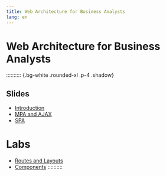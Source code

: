 ```yaml
---
title: Web Architecture for Business Analysts
lang: en
---
```


# Web Architecture for Business Analysts

:::::::::: {.bg-white .rounded-xl .p-4 .shadow}
## Slides

- [Introduction](/AW4C/slides/01-introduction)
- [MPA and AJAX](/AW4C/slides/02-mpa)
- [SPA](/AW4C/slides/03-spa)

# Labs

- [Routes and Layouts](/AW4C/slides/lab-01-routes)
- [Components](/AW4C/slides/lab-02-components)
::::::::::